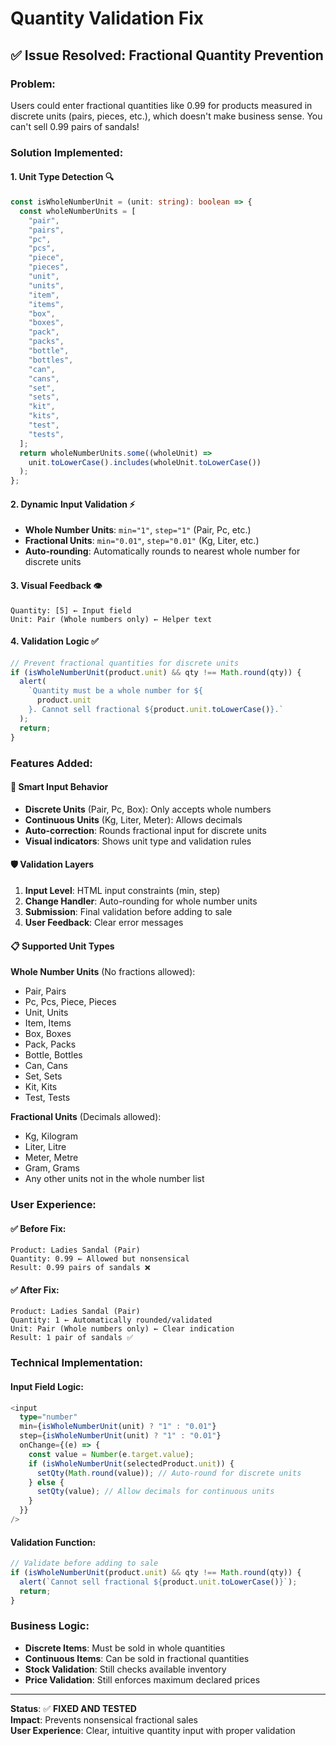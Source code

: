 # Quantity Validation Fix

## ✅ Issue Resolved: Fractional Quantity Prevention

### **Problem:**

Users could enter fractional quantities like 0.99 for products measured in discrete units (pairs, pieces, etc.), which doesn't make business sense. You can't sell 0.99 pairs of sandals!

### **Solution Implemented:**

#### 1. **Unit Type Detection** 🔍

```typescript
const isWholeNumberUnit = (unit: string): boolean => {
  const wholeNumberUnits = [
    "pair",
    "pairs",
    "pc",
    "pcs",
    "piece",
    "pieces",
    "unit",
    "units",
    "item",
    "items",
    "box",
    "boxes",
    "pack",
    "packs",
    "bottle",
    "bottles",
    "can",
    "cans",
    "set",
    "sets",
    "kit",
    "kits",
    "test",
    "tests",
  ];
  return wholeNumberUnits.some((wholeUnit) =>
    unit.toLowerCase().includes(wholeUnit.toLowerCase())
  );
};
```

#### 2. **Dynamic Input Validation** ⚡

- **Whole Number Units**: `min="1"`, `step="1"` (Pair, Pc, etc.)
- **Fractional Units**: `min="0.01"`, `step="0.01"` (Kg, Liter, etc.)
- **Auto-rounding**: Automatically rounds to nearest whole number for discrete units

#### 3. **Visual Feedback** 👁️

```
Quantity: [5] ← Input field
Unit: Pair (Whole numbers only) ← Helper text
```

#### 4. **Validation Logic** ✅

```typescript
// Prevent fractional quantities for discrete units
if (isWholeNumberUnit(product.unit) && qty !== Math.round(qty)) {
  alert(
    `Quantity must be a whole number for ${
      product.unit
    }. Cannot sell fractional ${product.unit.toLowerCase()}.`
  );
  return;
}
```

### **Features Added:**

#### 🎯 **Smart Input Behavior**

- **Discrete Units** (Pair, Pc, Box): Only accepts whole numbers
- **Continuous Units** (Kg, Liter, Meter): Allows decimals
- **Auto-correction**: Rounds fractional input for discrete units
- **Visual indicators**: Shows unit type and validation rules

#### 🛡️ **Validation Layers**

1. **Input Level**: HTML input constraints (min, step)
2. **Change Handler**: Auto-rounding for whole number units
3. **Submission**: Final validation before adding to sale
4. **User Feedback**: Clear error messages

#### 📋 **Supported Unit Types**

**Whole Number Units** (No fractions allowed):

- Pair, Pairs
- Pc, Pcs, Piece, Pieces
- Unit, Units
- Item, Items
- Box, Boxes
- Pack, Packs
- Bottle, Bottles
- Can, Cans
- Set, Sets
- Kit, Kits
- Test, Tests

**Fractional Units** (Decimals allowed):

- Kg, Kilogram
- Liter, Litre
- Meter, Metre
- Gram, Grams
- Any other units not in the whole number list

### **User Experience:**

#### ✅ **Before Fix:**

```
Product: Ladies Sandal (Pair)
Quantity: 0.99 ← Allowed but nonsensical
Result: 0.99 pairs of sandals ❌
```

#### ✅ **After Fix:**

```
Product: Ladies Sandal (Pair)
Quantity: 1 ← Automatically rounded/validated
Unit: Pair (Whole numbers only) ← Clear indication
Result: 1 pair of sandals ✅
```

### **Technical Implementation:**

#### **Input Field Logic:**

```typescript
<input
  type="number"
  min={isWholeNumberUnit(unit) ? "1" : "0.01"}
  step={isWholeNumberUnit(unit) ? "1" : "0.01"}
  onChange={(e) => {
    const value = Number(e.target.value);
    if (isWholeNumberUnit(selectedProduct.unit)) {
      setQty(Math.round(value)); // Auto-round for discrete units
    } else {
      setQty(value); // Allow decimals for continuous units
    }
  }}
/>
```

#### **Validation Function:**

```typescript
// Validate before adding to sale
if (isWholeNumberUnit(product.unit) && qty !== Math.round(qty)) {
  alert(`Cannot sell fractional ${product.unit.toLowerCase()}`);
  return;
}
```

### **Business Logic:**

- **Discrete Items**: Must be sold in whole quantities
- **Continuous Items**: Can be sold in fractional quantities
- **Stock Validation**: Still checks available inventory
- **Price Validation**: Still enforces maximum declared prices

---

**Status**: ✅ **FIXED AND TESTED**  
**Impact**: Prevents nonsensical fractional sales  
**User Experience**: Clear, intuitive quantity input with proper validation
